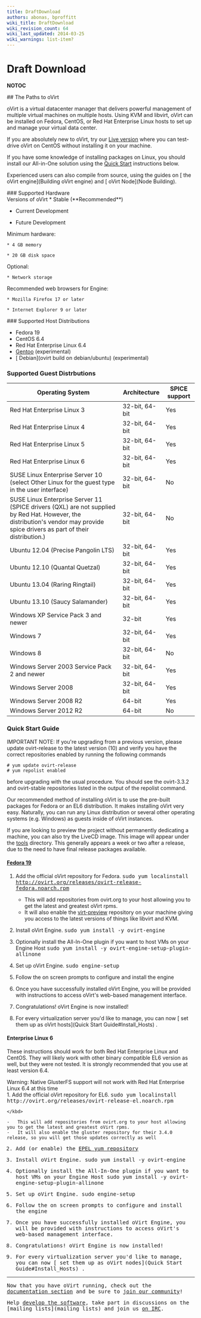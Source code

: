```yaml
---
title: DraftDownload
authors: abonas, bproffitt
wiki_title: DraftDownload
wiki_revision_count: 64
wiki_last_updated: 2014-03-25
wiki_warnings: list-item?
---
```


# Draft Download

__NOTOC__

<div class="row">
<div class="span6 pad-left pad-right-small">
## The Paths to oVirt

oVirt is a virtual datacenter manager that delivers powerful management of multiple virtual machines on multiple hosts. Using KVM and libvirt, oVirt can be installed on Fedora, CentOS, or Red Hat Enterprise Linux hosts to set up and manage your virtual data center.

If you are absolutely new to oVirt, try our [ Live version](OVirt_Live) where you can test-drive oVirt on CentOS without installing it on your machine.

If you have some knowledge of installing packages on Linux, you should install our All-in-One solution using the [ Quick Start](#Quick_Start_Guide) instructions below.

Experienced users can also compile from source, using the guides on [ the oVirt engine](Building oVirt engine) and [ oVirt Node](Node Building).

</div>
<div class="span6 pad-left-small pad-right">
<div class="well">
### Supported Hardware

<div class="row-fluid">
<div class="span6">
Versions of oVirt  
*   Stable (**Recommended**)

*   Current Development

*   Future Development

</div>
<div class="span6">
Minimum hardware:  

    * 4 GB memory

    * 20 GB disk space

Optional:  

    * Network storage

</div>
<div class="span6">
Recommended web browsers for Engine:  

    * Mozilla Firefox 17 or later

    * Internet Explorer 9 or later

</div>
</div>
</div>
</div>
</div>
<div class="row">
<div class="span10 offset1">
### Supported Host Distributions

*   Fedora 19
*   CentOS 6.4
*   Red Hat Enterprise Linux 6.4
*   [Gentoo](//wiki.gentoo.org/wiki/OVirt) (experimental)
*   [ Debian](ovirt build on debian/ubuntu) (experimental)

### Supported Guest Distrbutions

| Operating System                                                                                                                                                               | Architecture   | SPICE support |
|--------------------------------------------------------------------------------------------------------------------------------------------------------------------------------|----------------|---------------|
| Red Hat Enterprise Linux 3                                                                                                                                                     | 32-bit, 64-bit | Yes           |
| Red Hat Enterprise Linux 4                                                                                                                                                     | 32-bit, 64-bit | Yes           |
| Red Hat Enterprise Linux 5                                                                                                                                                     | 32-bit, 64-bit | Yes           |
| Red Hat Enterprise Linux 6                                                                                                                                                     | 32-bit, 64-bit | Yes           |
| SUSE Linux Enterprise Server 10 (select Other Linux for the guest type in the user interface)                                                                                  | 32-bit, 64-bit | No            |
| SUSE Linux Enterprise Server 11 (SPICE drivers (QXL) are not supplied by Red Hat. However, the distribution's vendor may provide spice drivers as part of their distribution.) | 32-bit, 64-bit | No            |
| Ubuntu 12.04 (Precise Pangolin LTS)                                                                                                                                            | 32-bit, 64-bit | Yes           |
| Ubuntu 12.10 (Quantal Quetzal)                                                                                                                                                 | 32-bit, 64-bit | Yes           |
| Ubuntu 13.04 (Raring Ringtail)                                                                                                                                                 | 32-bit, 64-bit | Yes           |
| Ubuntu 13.10 (Saucy Salamander)                                                                                                                                                | 32-bit, 64-bit | Yes           |
| Windows XP Service Pack 3 and newer                                                                                                                                            | 32-bit         | Yes           |
| Windows 7                                                                                                                                                                      | 32-bit, 64-bit | Yes           |
| Windows 8                                                                                                                                                                      | 32-bit, 64-bit | No            |
| Windows Server 2003 Service Pack 2 and newer                                                                                                                                   | 32-bit, 64-bit | Yes           |
| Windows Server 2008                                                                                                                                                            | 32-bit, 64-bit | Yes           |
| Windows Server 2008 R2                                                                                                                                                         | 64-bit         | Yes           |
| Windows Server 2012 R2                                                                                                                                                         | 64-bit         | No            |

### Quick Start Guide

<div class="alert alert-info">
IMPORTANT NOTE: If you're upgrading from a previous version, please update ovirt-release to the latest version (10) and verify you have the correct repositories enabled by running the following commands

    # yum update ovirt-release
    # yum repolist enabled

before upgrading with the usual procedure. You should see the ovirt-3.3.2 and ovirt-stable repositories listed in the output of the repolist command.

</div>
Our recommended method of installing oVirt is to use the pre-built packages for Fedora or an EL6 distribution. It makes installing oVirt very easy. Naturally, you can run any Linux distribution or several other operating systems (e.g. Windows) as guests inside of oVirt instances.

If you are looking to preview the project without permanently dedicating a machine, you can also try the LiveCD image. This image will appear under the [tools](http://resources.ovirt.org/releases/stable/tools) directory. This generally appears a week or two after a release, due to the need to have final release packages available.

#### [Fedora 19](http://fedoraproject.org/en/download-splash?file=http://download.fedoraproject.org/pub/fedora/linux/releases/19/Live/x86_64/Fedora-Live-Desktop-x86_64-19-1.iso)

1.  Add the official oVirt repository for Fedora. <kbd>
        sudo yum localinstall http://ovirt.org/releases/ovirt-release-fedora.noarch.rpm

    </kbd>

    -   This will add repositories from ovirt.org to your host allowing you to get the latest and greatest oVirt rpms.
    -   It will also enable the [virt-preview](http://fedoraproject.org/wiki/Virtualization_Preview_Repository) repository on your machine giving you access to the latest versions of things like libvirt and KVM.

2.  Install oVirt Engine. <kbd>
        sudo yum install -y ovirt-engine

    </kbd>

3.  Optionally install the All-In-One plugin if you want to host VMs on your Engine Host <kbd>
        sudo yum install -y ovirt-engine-setup-plugin-allinone

    </kbd>

4.  Set up oVirt Engine. <kbd>
        sudo engine-setup

    </kbd>

5.  Follow the on screen prompts to configure and install the engine
6.  Once you have successfully installed oVirt Engine, you will be provided with instructions to access oVirt's web-based management interface.
7.  Congratulations! oVirt Engine is now installed!
8.  For every virtualization server you'd like to manage, you can now [ set them up as oVirt hosts](Quick Start Guide#Install_Hosts) .

#### Enterprise Linux 6

These instructions should work for both Red Hat Enterprise Linux and CentOS. They will likely work with other binary compatible EL6 version as well, but they were not tested. It is strongly recommended that you use at least version 6.4.

<div class="alert alert-info">
Warning: Native GlusterFS support will not work with Red Hat Enterprise Linux 6.4 at this time

</div>
1.  Add the official oVirt repository for EL6. <kbd>
        sudo yum localinstall http://ovirt.org/releases/ovirt-release-el.noarch.rpm

    </kbd>

    -   This will add repositories from ovirt.org to your host allowing you to get the latest and greatest oVirt rpms.
    -   It will also enable the gluster repository for their 3.4.0 release, so you will get those updates correctly as well

2.  Add (or enable) the [EPEL yum repository](http://dl.fedoraproject.org/pub/epel/6/x86_64/)
3.  Install oVirt Engine. <kbd>
        sudo yum install -y ovirt-engine

    </kbd>

4.  Optionally install the All-In-One plugin if you want to host VMs on your Engine Host <kbd>
        sudo yum install -y ovirt-engine-setup-plugin-allinone

    </kbd>

5.  Set up oVirt Engine. <kbd>
        sudo engine-setup

    </kbd>

6.  Follow the on screen prompts to configure and install the engine
7.  Once you have successfully installed oVirt Engine, you will be provided with instructions to access oVirt's web-based management interface.
8.  Congratulations! oVirt Engine is now installed!
9.  For every virtualization server you'd like to manage, you can now [ set them up as oVirt nodes](Quick Start Guide#Install_Hosts) .

------------------------------------------------------------------------

Now that you have oVirt running, check out the [ documentation section](documentation) and be sure to [ join our community](community)!

Help [ develop the software](develop), take part in discussions on the [mailing lists](mailing lists) and join us [ on IRC](communication#IRC).

</div>
</div>
